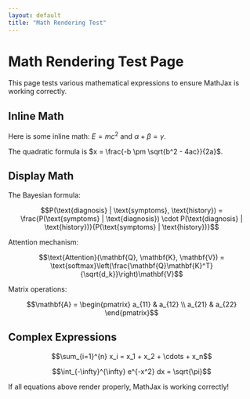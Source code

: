 ```yaml
---
layout: default
title: "Math Rendering Test"
---
```


# Math Rendering Test Page

This page tests various mathematical expressions to ensure MathJax is working correctly.

## Inline Math

Here is some inline math: $E = mc^2$ and $\alpha + \beta = \gamma$.

The quadratic formula is $x = \frac{-b \pm \sqrt{b^2 - 4ac}}{2a}$.

## Display Math

The Bayesian formula:

$$P(\text{diagnosis} | \text{symptoms}, \text{history}) = \frac{P(\text{symptoms} | \text{diagnosis}) \cdot P(\text{diagnosis} | \text{history})}{P(\text{symptoms} | \text{history})}$$

Attention mechanism:

$$\text{Attention}(\mathbf{Q}, \mathbf{K}, \mathbf{V}) = \text{softmax}\left(\frac{\mathbf{Q}\mathbf{K}^T}{\sqrt{d_k}}\right)\mathbf{V}$$

Matrix operations:

$$\mathbf{A} = \begin{pmatrix}
a_{11} & a_{12} \\
a_{21} & a_{22}
\end{pmatrix}$$

## Complex Expressions

$$\sum_{i=1}^{n} x_i = x_1 + x_2 + \cdots + x_n$$

$$\int_{-\infty}^{\infty} e^{-x^2} dx = \sqrt{\pi}$$

If all equations above render properly, MathJax is working correctly!

